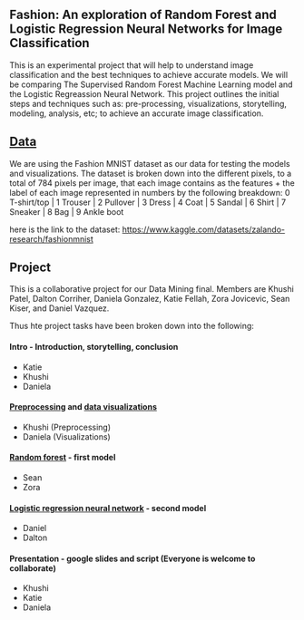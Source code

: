 ## Fashion: An exploration of Random Forest and Logistic Regression Neural Networks for Image Classification
This is an experimental project that will help to understand image classification and the best techniques to achieve accurate models. We will be comparing The Supervised Random Forest Machine Learning model and the Logistic Regreassion Neural Network.  This project outlines the initial steps and techniques such as: pre-processing, visualizations, storytelling, modeling, analysis, etc; to achieve an accurate image classification.

## [Data](Data) 
We are using the Fashion MNIST dataset as our data for testing the models and visualizations. The dataset is broken down into the different pixels, to a total of 784 pixels per image, that each image contains as the features + the label of each image represented in numbers by the following breakdown:
0 T-shirt/top | 1 Trouser | 2 Pullover | 3 Dress | 4 Coat | 5 Sandal | 6 Shirt | 7 Sneaker | 8 Bag | 9 Ankle boot

here is the link to the dataset: https://www.kaggle.com/datasets/zalando-research/fashionmnist 

## Project 
This is a collaborative project for our Data Mining final. Members are Khushi Patel, Dalton Corriher, Daniela Gonzalez, Katie Fellah, Zora Jovicevic, Sean Kiser, and Daniel Vazquez.

Thus hte project tasks have been broken down into the following: 
#### Intro - Introduction, storytelling, conclusion
- Katie
- Khushi
- Daniela 

#### [Preprocessing](data_pre_processing.ipynb) and [data visualizations](data_visualizations.ipynb)
- Khushi (Preprocessing)
- Daniela (Visualizations) 

#### [Random forest](random_forest.ipynb) - first model 
- Sean
- Zora

#### [Logistic regression neural network](logistic_regression_NN.ipynb) - second model
- Daniel
- Dalton

#### Presentation - google slides and script (Everyone is welcome to collaborate)
- Khushi 
- Katie
- Daniela 


